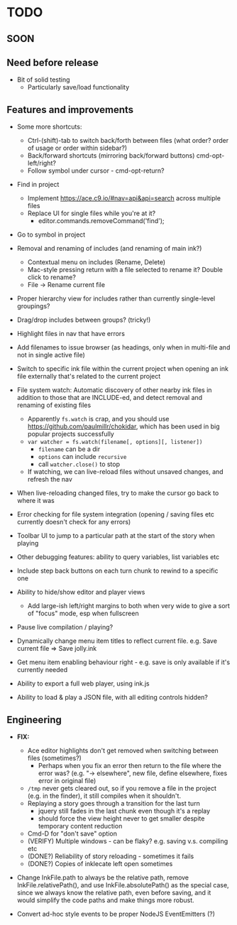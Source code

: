 # TODO

## SOON

## Need before release

* Bit of solid testing
    * Particularly save/load functionality

## Features and improvements

* Some more shortcuts:
    * Ctrl-(shift)-tab to switch back/forth between files (what order? order of usage or order within sidebar?)
    * Back/forward shortcuts (mirroring back/forward buttons) cmd-opt-left/right?
    * Follow symbol under cursor - cmd-opt-return? 

* Find in project
    * Implement <https://ace.c9.io/#nav=api&api=search> across multiple files
    * Replace UI for single files while you're at it?
        * editor.commands.removeCommand('find');

* Go to symbol in project

* Removal and renaming of includes (and renaming of main ink?)
    * Contextual menu on includes (Rename, Delete)
    * Mac-style pressing return with a file selected to rename it? Double click to rename?
    * File -> Rename current file

* Proper hierarchy view for includes rather than currently single-level groupings?
* Drag/drop includes between groups? (tricky!)
* Highlight files in nav that have errors
* Add filenames to issue browser (as headings, only when in multi-file and not in single active file)
* Switch to specific ink file within the current project when opening an ink file externally that's related to the current project

* File system watch: Automatic discovery of other nearby ink files in addition to those that are INCLUDE-ed, and detect removal and renaming of existing files
    * Apparently `fs.watch` is crap, and you should use <https://github.com/paulmillr/chokidar>, which has been used in big popular projects successfully
    * `var watcher = fs.watch(filename[, options][, listener])`
        * `filename` can be a dir
        * `options` can include `recursive`
        * call `watcher.close()` to stop
    * If watching, we can live-reload files without unsaved changes, and refresh the nav

* When live-reloading changed files, try to make the cursor go back to where it was

* Error checking for file system integration (opening / saving files etc currently doesn't check for any errors)

* Toolbar UI to jump to a particular path at the start of the story when playing
* Other debugging features: ability to query variables, list variables etc
* Include step back buttons on each turn chunk to rewind to a specific one

* Ability to hide/show editor and player views
    * Add large-ish left/right margins to both when very wide to give a sort of "focus" mode, esp when fullscreen

* Pause live compilation / playing?

* Dynamically change menu item titles to reflect current file. e.g. Save current file => Save jolly.ink

* Get menu item enabling behaviour right - e.g. save is only available if it's currently needed

* Ability to export a full web player, using ink.js

* Ability to load & play a JSON file, with all editing controls hidden?

## Engineering

* **FIX:**
    * Ace editor highlights don't get removed when switching between files (sometimes?)
        * Perhaps when you fix an error then return to the file where the error was? (e.g. "-> elsewhere", new file, define elsewhere, fixes error in original file)
    * `/tmp` never gets cleared out, so if you remove a file in the project (e.g. in the finder), it still compiles when it shouldn't.
    * Replaying a story goes through a transition for the last turn
        * jquery still fades in the last chunk even though it's a replay
        * should force the view height never to get smaller despite temporary content reduction
    * Cmd-D for "don't save" option
    * (VERIFY) Multiple windows - can be flaky? e.g. saving v.s. compiling etc
    * (DONE?) Reliability of story reloading - sometimes it fails
    * (DONE?) Copies of inklecate left open sometimes

* Change InkFile.path to always be the relative path, remove InkFile.relativePath(), and use InkFile.absolutePath() as the special case, since we always know the relative path, even before saving, and it would simplify the code paths and make things more robust.

* Convert ad-hoc style events to be proper NodeJS EventEmitters (?)
